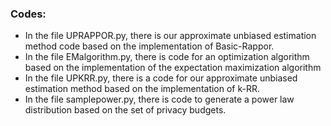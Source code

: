 ### Codes:
- In the file UPRAPPOR.py, there is our approximate unbiased estimation method code based on the implementation of Basic-Rappor.
- In the file EMalgorithm.py, there is code for an optimization algorithm based on the implementation of the expectation maximization algorithm
- In the file UPKRR.py, there is a code for our approximate unbiased estimation method based on the implementation of k-RR.
- In the file samplepower.py, there is code to generate a power law distribution based on the set of privacy budgets.